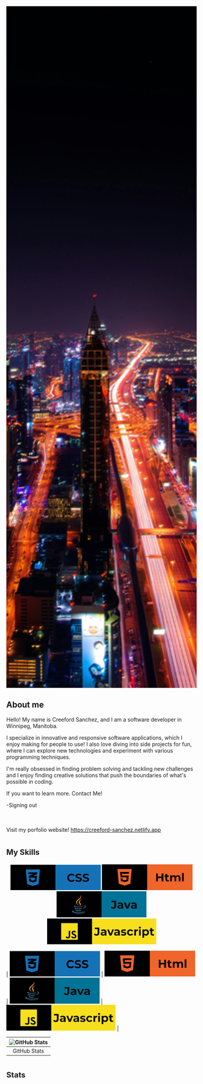
<img style="width: 100%; height: 45vh; object-fit: cover;" src="./pexels-pixabay-219692.jpg">
  
  
## About me


Hello! My name is Creeford Sanchez, and I am a software developer in Winnipeg, Manitoba. <br>

I specialize in innovative and responsive software applications, which I enjoy making for people to use! I also love diving into side projects for fun, where I can explore new technologies and experiment with various programming techniques. <br>

I'm really obsessed in finding problem solving and tackling new challenges and I enjoy finding creative solutions that push the boundaries of what's possible in coding. <br>

If you want to learn more. Contact Me!

-Signing out

<br><br>
Visit my porfolio website! https://creeford-sanchez.netlify.app
<h1></h1>

<h3 style= "font-size: 20px;">My Skills</h3>
<p align="center">
<img src="./rm-css.png">
<img src="./rd-html.png">
<img src="./rm-java.png">
<img src="./rm-js.png">
</p>

| ![CSS](./rm-css.png) | ![HTML](./rd-html.png) | ![Java](./rm-java.png) | ![JavaScript](./rm-js.png) |

| ![GitHub Stats](https://github-readme-stats.vercel.app/api?username=CreefordSanchez&theme=tokyonight&show_icons=true) |
| :------------------------------------------------------------------------------------: |
| GitHub Stats                                                                          |



<h1></h1>

<h3 style= "font-size: 20px;">Stats</h3>




